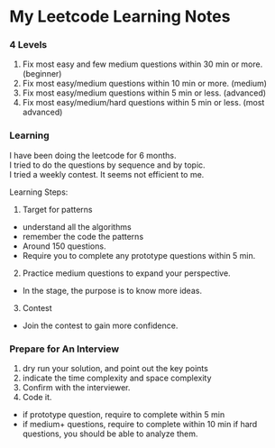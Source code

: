 # My Leetcode Learning Notes

### 4 Levels
1. Fix most easy and few medium questions within 30 min or more.  (beginner)
2. Fix most easy/medium questions within 10 min or more. (medium)
3. Fix most easy/medium questions within 5 min or less. (advanced)
4. Fix most easy/medium/hard questions within 5 min or less. (most advanced)

### Learning
I have been doing the leetcode for 6 months.      
I tried to do the questions by sequence and by topic.     
I tried a weekly contest.
It seems not efficient to me.

Learning Steps:
1. Target for patterns
  * understand all the algorithms
  * remember the code the patterns
  * Around 150 questions.
  * Require you to complete any prototype questions within 5 min.
2. Practice medium questions to expand your perspective.
  * In the stage, the purpose is to know more ideas.
3. Contest
  * Join the contest to gain more confidence.


### Prepare for An Interview
1. dry run your solution, and point out the key points
2. indicate the time complexity and space complexity
3. Confirm with the interviewer.
4. Code it.
  * if prototype question, require to complete within 5 min
  * if medium+ questions, require to complete within 10 min
  if hard questions, you should be able to analyze them. 

